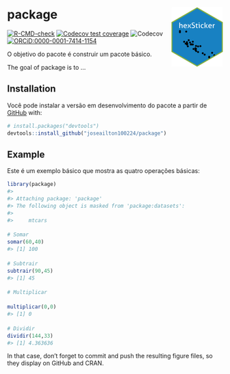 
<!-- README.md is generated from README.Rmd. Please edit that file -->

# package <img src="man/figures/logo.png" align="right" height="139" alt="" />

<!-- badges: start -->

[![R-CMD-check](https://github.com/joseailton100224/package/actions/workflows/R-CMD-check.yaml/badge.svg)](https://github.com/joseailton100224/package/actions/workflows/R-CMD-check.yaml)
[![Codecov test
coverage](https://codecov.io/gh/joseailton100224/package/branch/main/graph/badge.svg)](https://app.codecov.io/gh/joseailton100224/package?branch=main)
![Codecov](https://img.shields.io/codecov/c/github/joseailton100224/package)
[![ORCiD:0000-0001-7414-1154](https://img.shields.io/badge/ORCiD-0000--0001--7414--1154-A6CE39?logo=ORCID&colorIcon.svg)](https://orcid.org/0009-0003-5992-6019)

<!-- badges: end -->

O objetivo do pacote é construir um pacote básico.

The goal of package is to …

## Installation

Você pode instalar a versão em desenvolvimento do pacote a partir de
[GitHub](https://github.com/) with:

``` r
# install.packages("devtools")
devtools::install_github("joseailton100224/package")
```

## Example

Este é um exemplo básico que mostra as quatro operações básicas:

``` r
library(package)
#> 
#> Attaching package: 'package'
#> The following object is masked from 'package:datasets':
#> 
#>     mtcars

# Somar
somar(60,40)
#> [1] 100

# Subtrair
subtrair(90,45)
#> [1] 45

# Multiplicar

multiplicar(0,0)
#> [1] 0

# Dividir
dividir(144,33)
#> [1] 4.363636
```

In that case, don’t forget to commit and push the resulting figure
files, so they display on GitHub and CRAN.
